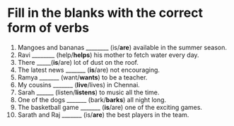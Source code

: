 # Fill in the blanks with the correct form of verbs

1. Mangoes and bananas ________ (is/**are**) available in the summer season.
2. Ravi ________ (help/**helps**) his mother to fetch water every day.
3. There _____(**is**/are) lot of dust on the roof.
4. The latest news _______ (**is**/are) not encouraging.
5. Ramya _______ (want/**wants**) to be a teacher.
6. My cousins _______ (**live**/lives) in Chennai.
7. Sarah ______ (listen/**listens**) to music all the time.
8. One of the dogs _______ (bark/**barks**) all night long.
9. The basketball game _______ (**is**/are) one of the exciting games.
10. Sarath and Raj _______ (is/**are**) the best players in the team.
